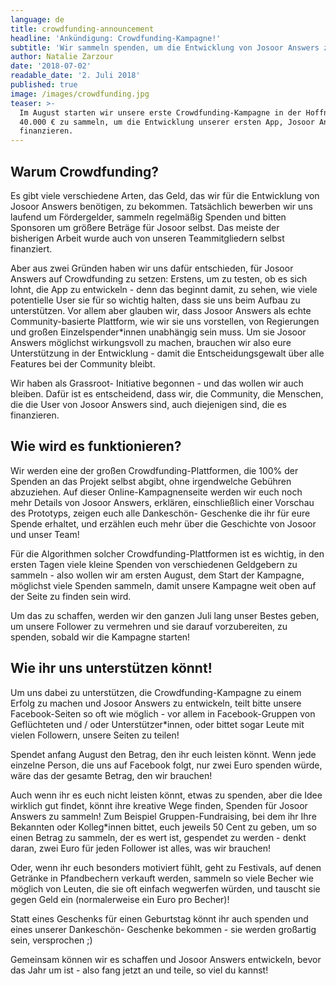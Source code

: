 ```yaml
---
language: de
title: crowdfunding-announcement
headline: 'Ankündigung: Crowdfunding-Kampagne!'
subtitle: 'Wir sammeln spenden, um die Entwicklung von Josoor Answers zu finanzieren!'
author: Natalie Zarzour
date: '2018-07-02'
readable_date: '2. Juli 2018'
published: true
image: /images/crowdfunding.jpg
teaser: >-
  Im August starten wir unsere erste Crowdfunding-Kampagne in der Hoffnung,
  40.000 € zu sammeln, um die Entwicklung unserer ersten App, Josoor Answers, zu
  finanzieren.
---
```

## **Warum Crowdfunding?**

Es gibt viele verschiedene Arten, das Geld, das wir für die Entwicklung von Josoor Answers benötigen, zu bekommen. Tatsächlich bewerben wir uns laufend um Fördergelder, sammeln regelmäßig Spenden und bitten Sponsoren um größere Beträge für Josoor selbst. Das meiste der bisherigen Arbeit wurde auch von unseren Teammitgliedern selbst finanziert.

Aber aus zwei Gründen haben wir uns dafür entschieden, für Josoor Answers auf Crowdfunding zu setzen: Erstens, um zu testen, ob es sich lohnt, die App zu entwickeln - denn das beginnt damit, zu sehen, wie viele potentielle User sie für so wichtig halten, dass sie uns beim Aufbau zu unterstützen. Vor allem aber glauben wir, dass Josoor Answers als echte Community-basierte Plattform, wie wir sie uns vorstellen, von Regierungen und großen Einzelspender*innen unabhängig sein muss. Um sie Josoor Answers möglichst wirkungsvoll zu machen, brauchen wir also eure Unterstützung in der Entwicklung - damit die Entscheidungsgewalt über alle Features bei der Community bleibt.

Wir haben als Grassroot- Initiative begonnen - und das wollen wir auch bleiben. Dafür ist es entscheidend, dass wir, die Community, die Menschen, die die User von Josoor Answers sind, auch diejenigen sind, die es finanzieren.



## **Wie wird es funktionieren?**

Wir werden eine der großen Crowdfunding-Plattformen, die 100% der Spenden an das Projekt selbst abgibt, ohne irgendwelche Gebühren abzuziehen. Auf dieser Online-Kampagnenseite werden wir euch noch mehr Details von Josoor Answers, erklären, einschließlich einer Vorschau des Prototyps, zeigen euch alle Dankeschön- Geschenke die ihr für eure Spende erhaltet, und erzählen euch mehr über die Geschichte von Josoor und unser Team!

Für die Algorithmen solcher Crowdfunding-Plattformen ist es wichtig, in den ersten Tagen viele kleine Spenden von verschiedenen Geldgebern zu sammeln - also wollen wir am ersten August, dem Start der Kampagne, möglichst viele Spenden sammeln, damit unsere Kampagne weit oben auf der Seite zu finden sein wird.

Um das zu schaffen, werden wir den ganzen Juli lang unser Bestes geben, um unsere Follower zu vermehren und sie darauf vorzubereiten, zu spenden, sobald wir die Kampagne starten!



## **Wie ihr uns unterstützen könnt!**

Um uns dabei zu unterstützen, die Crowdfunding-Kampagne zu einem Erfolg zu machen und Josoor Answers zu entwickeln, teilt bitte unsere Facebook-Seiten so oft wie möglich - vor allem in Facebook-Gruppen von Geflüchteten und / oder Unterstützer*innen, oder bittet sogar Leute mit vielen Followern, unsere Seiten zu teilen!

Spendet anfang August den Betrag, den ihr euch leisten könnt. Wenn jede einzelne Person, die uns auf Facebook folgt, nur zwei Euro spenden würde, wäre das der gesamte Betrag, den wir brauchen!

Auch wenn ihr es euch nicht leisten könnt, etwas zu spenden, aber die Idee wirklich gut findet, könnt ihre kreative Wege finden, Spenden für Josoor Answers zu sammeln! Zum Beispiel Gruppen-Fundraising, bei dem ihr Ihre Bekannten oder Kolleg*innen bittet, euch jeweils 50 Cent zu geben, um so einen Betrag zu sammeln, der es wert ist, gespendet zu werden - denkt daran, zwei Euro für jeden Follower ist alles, was wir brauchen!

Oder, wenn ihr euch besonders motiviert fühlt, geht zu Festivals, auf denen Getränke in Pfandbechern verkauft werden, sammeln so viele Becher wie möglich von Leuten, die sie oft einfach wegwerfen würden, und tauscht sie gegen Geld ein (normalerweise ein Euro pro Becher)!

Statt eines Geschenks für einen Geburtstag könnt ihr auch spenden und eines unserer Dankeschön- Geschenke bekommen - sie werden großartig sein, versprochen ;)

Gemeinsam können wir es schaffen und Josoor Answers entwickeln, bevor das Jahr um ist - also fang jetzt an und teile, so viel du kannst!
